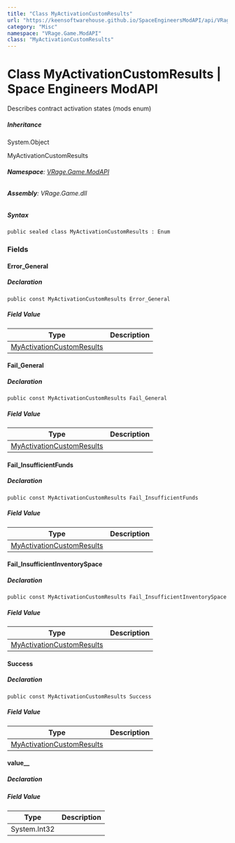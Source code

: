 ```yaml
---
title: "Class MyActivationCustomResults"
url: "https://keensoftwarehouse.github.io/SpaceEngineersModAPI/api/VRage.Game.ModAPI.MyActivationCustomResults.html"
category: "Misc"
namespace: "VRage.Game.ModAPI"
class: "MyActivationCustomResults"
---
```


# Class MyActivationCustomResults | Space Engineers ModAPI

Describes contract activation states (mods enum)

##### Inheritance

System.Object

MyActivationCustomResults

###### **Namespace**: [VRage.Game.ModAPI](https://keensoftwarehouse.github.io/SpaceEngineersModAPI/api/VRage.Game.ModAPI.html)

###### **Assembly**: VRage.Game.dll

##### Syntax

```
public sealed class MyActivationCustomResults : Enum
```

### Fields

#### Error\_General

##### Declaration

```
public const MyActivationCustomResults Error_General
```

##### Field Value

| Type | Description |
| --- | --- |
| [MyActivationCustomResults](https://keensoftwarehouse.github.io/SpaceEngineersModAPI/api/VRage.Game.ModAPI.MyActivationCustomResults.html) |     |

#### Fail\_General

##### Declaration

```
public const MyActivationCustomResults Fail_General
```

##### Field Value

| Type | Description |
| --- | --- |
| [MyActivationCustomResults](https://keensoftwarehouse.github.io/SpaceEngineersModAPI/api/VRage.Game.ModAPI.MyActivationCustomResults.html) |     |

#### Fail\_InsufficientFunds

##### Declaration

```
public const MyActivationCustomResults Fail_InsufficientFunds
```

##### Field Value

| Type | Description |
| --- | --- |
| [MyActivationCustomResults](https://keensoftwarehouse.github.io/SpaceEngineersModAPI/api/VRage.Game.ModAPI.MyActivationCustomResults.html) |     |

#### Fail\_InsufficientInventorySpace

##### Declaration

```
public const MyActivationCustomResults Fail_InsufficientInventorySpace
```

##### Field Value

| Type | Description |
| --- | --- |
| [MyActivationCustomResults](https://keensoftwarehouse.github.io/SpaceEngineersModAPI/api/VRage.Game.ModAPI.MyActivationCustomResults.html) |     |

#### Success

##### Declaration

```
public const MyActivationCustomResults Success
```

##### Field Value

| Type | Description |
| --- | --- |
| [MyActivationCustomResults](https://keensoftwarehouse.github.io/SpaceEngineersModAPI/api/VRage.Game.ModAPI.MyActivationCustomResults.html) |     |

#### value\_\_

##### Declaration

##### Field Value

| Type | Description |
| --- | --- |
| System.Int32 |     |